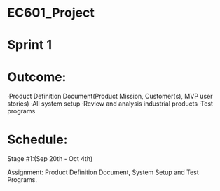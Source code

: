 # EC601_Project

# Sprint 1


# Outcome:


·Product Definition Document(Product Mission, Customer(s), MVP user stories)
·All system setup
·Review and analysis industrial products
·Test programs


# Schedule:


Stage #1:(Sep 20th - Oct 4th)

Assignment: Product Definition Document, System Setup and Test Programs.


